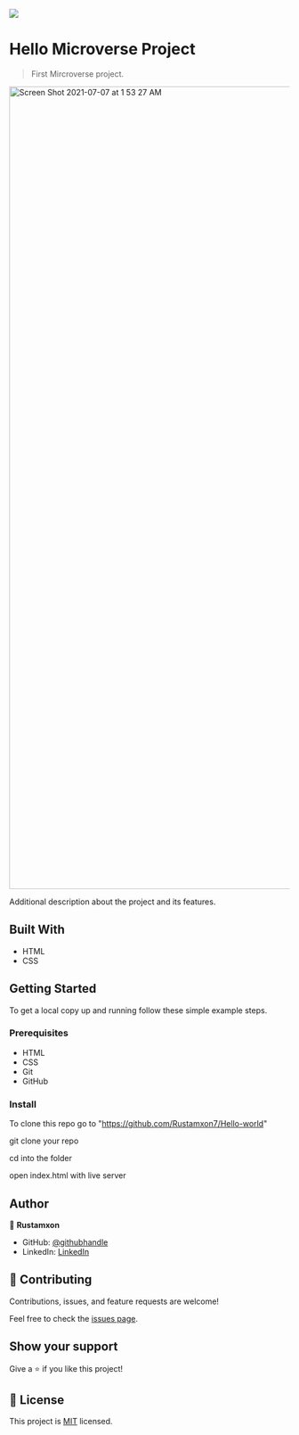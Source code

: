 ![](https://img.shields.io/badge/Microverse-blueviolet)

# Hello Microverse Project

> First Mircroverse project.

<img width="1440" alt="Screen Shot 2021-07-07 at 1 53 27 AM" src="https://user-images.githubusercontent.com/69011963/124665468-2f192500-dec6-11eb-84d2-e3cbd32c24c7.png">



Additional description about the project and its features.

## Built With

- HTML
- CSS

## Getting Started

To get a local copy up and running follow these simple example steps.

### Prerequisites

- HTML
- CSS
- Git
- GitHub

### Install

To clone this repo go to "https://github.com/Rustamxon7/Hello-world"

git clone your repo

cd into the folder

open index.html with live server

## Author

👤 **Rustamxon**

- GitHub: [@githubhandle](https://github.com/Rustamxon7)
- LinkedIn: [LinkedIn](https://www.linkedin.com/in/rustamjon-tolipov-6a831020b)

## 🤝 Contributing

Contributions, issues, and feature requests are welcome!

Feel free to check the [issues page](https://github.com/Rustamxon7/Hello-world/issues).

## Show your support

Give a ⭐️ if you like this project!

## 📝 License

This project is [MIT](./MIT.md) licensed.

